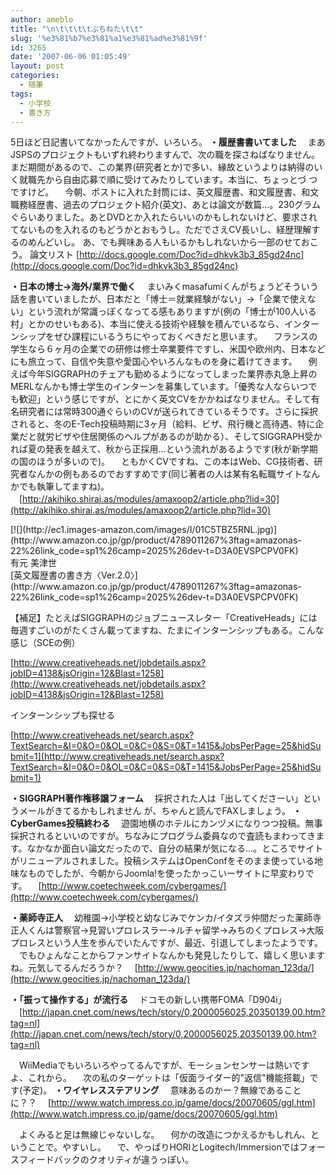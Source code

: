 ```yaml
---
author: ameblo
title: "\n\t\t\t\tぷちねた\t\t"
slug: '%e3%81%b7%e3%81%a1%e3%81%ad%e3%81%9f'
id: 3265
date: '2007-06-06 01:05:49'
layout: post
categories:
  - 随筆
tags:
  - 小学校
  - 書き方
---
```


5日ほど日記書いてなかったんですが、いろいろ。 **・履歴書書いてました** 　まあJSPSのプロジェクトもいずれ終わりますんで、次の職を探さねばなりません。まだ期間があるので、この業界(研究者とか)で多い、縁故というよりは納得のいく就職先から自由応募で順に受けてみたりしています。本当に、ちょっとづ つですけど。 　今朝、ポストに入れた封筒には、英文履歴書、和文履歴書、和文職務経歴書、過去のプロジェクト紹介(英文)、あとは論文が数篇…。230グラムぐらいありました。あとDVDとか入れたらいいのかもしれないけど、要求されてないものを入れるのもどうかとおもうし。ただでさえCV長いし、経歴理解するのめんどいし。 あ、でも興味ある人もいるかもしれないから一部のせておこう。 論文リスト [http://docs.google.com/Doc?id=dhkvk3b3_85gd24nc](http://docs.google.com/Doc?id=dhkvk3b3_85gd24nc)

**・日本の博士→海外/業界で働く** 　まいみくmasafumiくんがちょうどそういう話を書いていましたが、日本だと「博士＝就業経験がない」→「企業で使えない」という流れが常識っぽくなってる感もありますが(例の「博士が100人いる村」とかのせいもある)、本当に使える技術や経験を積んでいるなら、インターンシップをぜひ課程にいるうちにやっておくべきだと思います。 　フランスの学生なら６ヶ月の企業での研修は修士卒業要件ですし、米国や欧州内、日本などにも旅立って、自信や失意や愛国心やいろんなものを身に着けてきます。 　例えば今年SIGGRAPHのチェアも勤めるようになってしまった業界赤丸急上昇のMERLなんかも博士学生のインターンを募集しています。「優秀な人ならいつでも歓迎」という感じですが、とにかく英文CVをかかねばなりません。そして有名研究者には常時300通ぐらいのCVが送られてきているそうです。さらに採択されると、冬のE-Tech投稿時期に3ヶ月（給料、ビザ、飛行機と高待遇、特に企業だと就労ビザや住居関係のヘルプがあるのが助かる）、そしてSIGGRAPH受かれば夏の発表を越えて、秋から正採用…という流れがあるようです(秋が新学期の国のほうが多いので)。 　ともかくCVですね、この本はWeb、CG技術者、研究者なんかの例もあるのでおすすめです(同じ著者の人は某有名転職サイトなんかでも執筆してますね)。 　[http://akihiko.shirai.as/modules/amaxoop2/article.php?lid=30](http://akihiko.shirai.as/modules/amaxoop2/article.php?lid=30)

<dl>

<dt>[![](http://ec1.images-amazon.com/images/I/01C5TBZ5RNL.jpg)](http://www.amazon.co.jp/gp/product/4789011267%3ftag=amazonas-22%26link_code=sp1%26camp=2025%26dev-t=D3A0EVSPCPV0FK)</dt>

<dt>有元 美津世</dt>

<dt>[英文履歴書の書き方〈Ver.2.0〉](http://www.amazon.co.jp/gp/product/4789011267%3ftag=amazonas-22%26link_code=sp1%26camp=2025%26dev-t=D3A0EVSPCPV0FK)</dt>

</dl>

【補足】たとえばSIGGRAPHのジョブニュースレター「CreativeHeads」には毎週すごいのがたくさん載ってますね、たまにインターンシップもある。こんな感じ（SCEの例）

[http://www.creativeheads.net/jobdetails.aspx?jobID=4138&jsOrigin=12&Blast=1258](http://www.creativeheads.net/jobdetails.aspx?jobID=4138&jsOrigin=12&Blast=1258)

インターンシップも探せる

[http://www.creativeheads.net/search.aspx?TextSearch=&I=0&O=0&OL=0&C=0&S=0&T=1415&JobsPerPage=25&hidSubmit=1](http://www.creativeheads.net/search.aspx?TextSearch=&I=0&O=0&OL=0&C=0&S=0&T=1415&JobsPerPage=25&hidSubmit=1)

**・SIGGRAPH著作権移譲フォーム** 　採択された人は「出してくださーい」というメールがきてるかもしれません が、ちゃんと読んでFAXしましょう。 **・CyberGames投稿終わる** 　遊園地横のホテルにカンヅメになりつつ投稿。無事採択されるといいのですが。ちなみにプログラム委員なので査読もまわってきます。なかなか面白い論文だったので、自分の結果が気になる…。ところでサイトがリニューアルされました。投稿システムはOpenConfをそのまま使っている地味なものでしたが、今朝からJoomla!を使ったかっこいーサイトに早変わりです。 　[http://www.coetechweek.com/cybergames/](http://www.coetechweek.com/cybergames/)

**・薬師寺正人** 　幼稚園→小学校と幼なじみでケンカ/イタズラ仲間だった薬師寺正人くんは警察官→見習いプロレスラー→ルチャ留学→みちのくプロレス→大阪プロレスという人生を歩んでいたんですが、最近、引退してしまったようです。 　でもひょんなことからファンサイトなんかも発見したりして、嬉しく思いますね。元気してるんだろうか？ 　[http://www.geocities.jp/nachoman_123da/](http://www.geocities.jp/nachoman_123da/)

**・「振って操作する」が流行る** 　ドコモの新しい携帯FOMA「D904i」 　[http://japan.cnet.com/news/tech/story/0,2000056025,20350139,00.htm?tag=nl](http://japan.cnet.com/news/tech/story/0,2000056025,20350139,00.htm?tag=nl)

　WiiMediaでもいろいろやってるんですが、モーションセンサーは熱いですよ、これから。 　次の私のターゲットは「仮面ライダー的"返信"機能搭載」です(予定)。 **・ワイヤレスステアリング** 　意味あるのかー？無線であることに？？ 　[http://www.watch.impress.co.jp/game/docs/20070605/ggl.htm](http://www.watch.impress.co.jp/game/docs/20070605/ggl.htm)

　よくみると足は無線じゃないしな。 　何かの改造につかえるかもしれん、ということで。やすいし。 　で、やっぱりHORIとLogitech/Immersionではフォースフィードバックのクオリティが違うっぽい。